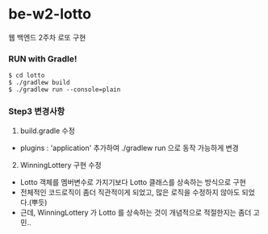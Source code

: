 # be-w2-lotto
웹 백엔드 2주차 로또 구현

### RUN with Gradle!
```
$ cd lotto
$ ./gradlew build
$ ./gradlew run --console=plain
```

### Step3 변경사항
1. build.gradle 수정
- plugins : 'application' 추가하여 ./gradlew run 으로 동작 가능하게 변경
2. WinningLottery 구현 수정
- Lotto 객체를 멤버변수로 가지기보다 Lotto 클래스를 상속하는 방식으로 구현
- 전체적인 코드로직이 좀더 직관적이게 되었고, 많은 로직을 수정하지 않아도 되었다.(뿌듯)
- 근데, WinningLottery 가 Lotto 를 상속하는 것이 개념적으로 적절한지는 좀더 고민..
